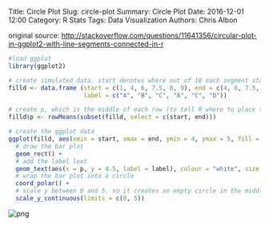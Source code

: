 Title: Circle Plot
Slug: circle-plot
Summary: Circle Plot
Date: 2016-12-01 12:00
Category: R Stats
Tags: Data Visualization
Authors: Chris Albon


original source: http://stackoverflow.com/questions/11641356/circular-plot-in-ggplot2-with-line-segments-connected-in-r


```R
#load ggplot
library(ggplot2)

# create simulated data. start denotes where out of 10 each segment starts, end where they end, and label what they are called
filld <- data.frame (start = c(1, 4, 6, 7.5, 8, 9), end = c(4, 6, 7.5, 8, 9, 10),
                     label = c("A", "B", "C", "A", "C", "D"))

# create p, which is the middle of each row (to tell R where to place the label text)
filld$p <- rowMeans(subset(filld, select = c(start, end)))
```


```R
# create the ggplot data
ggplot(filld, aes(xmin = start, xmax = end, ymin = 4, ymax = 5, fill = label)) +
  # draw the bar plot
  geom_rect() +
  # add the label lext
  geom_text(aes(x = p, y = 4.5, label = label), colour = "white", size = 10) +
  # wrap the bar plot into a circle
  coord_polar() +
  # scale y between 0 and 5, so it creates an empty circle in the middle
  scale_y_continuous(limits = c(0, 5))
```









![png]({filename}/images/circle-plot_files/circle-plot_2_1.png)
